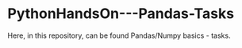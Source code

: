 # PythonHandsOn---Pandas-Tasks

Here, in this repository, can be found Pandas/Numpy basics - tasks.
